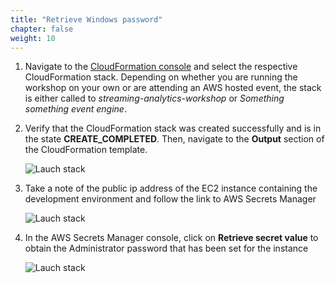 ```yaml
---
title: "Retrieve Windows password"
chapter: false
weight: 10
---
```



1. Navigate to the [CloudFormation console](https://console.aws.amazon.com/cloudformation/home) and select the respective CloudFormation stack. Depending on whether you are running the workshop on your own or are attending an AWS hosted event, the stack is either called to *streaming-analytics-workshop* or *Something something event engine*.

1. Verify that the CloudFormation stack was created successfully and is in the state **CREATE_COMPLETED**. Then, navigate to the **Output** section of the CloudFormation template.

	![Lauch stack](/images/cfn-5-completed.png)

1. Take a note of the public ip address of the EC2 instance containing the development environment and follow the link to AWS Secrets Manager
	
	![Lauch stack](/images/cfn-6-parameters.png)

1. In the AWS Secrets Manager console, click on **Retrieve secret value** to obtain the Administrator password that has been set for the instance

	![Lauch stack](/images/secrets-manager-retrieve-secret.png)

